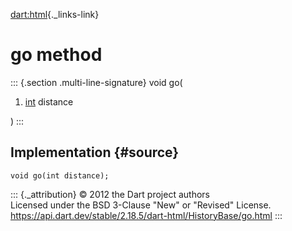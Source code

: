 [dart:html](../../dart-html/dart-html-library){._links-link}

go method
=========

::: {.section .multi-line-signature}
void go(

1.  [int](../../dart-core/int-class) distance

)
:::

Implementation {#source}
--------------

``` {.language-dart data-language="dart"}
void go(int distance);
```

::: {._attribution}
© 2012 the Dart project authors\
Licensed under the BSD 3-Clause \"New\" or \"Revised\" License.\
<https://api.dart.dev/stable/2.18.5/dart-html/HistoryBase/go.html>
:::
